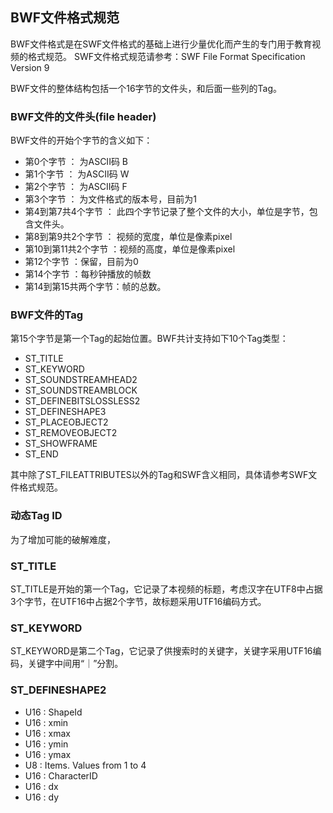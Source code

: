 
## BWF文件格式规范

BWF文件格式是在SWF文件格式的基础上进行少量优化而产生的专门用于教育视频的格式规范。 SWF文件格式规范请参考：SWF File Format Specification Version 9

BWF文件的整体结构包括一个16字节的文件头，和后面一些列的Tag。

### BWF文件的文件头(file header)
BWF文件的开始个字节的含义如下：
- 第0个字节 ： 为ASCII码 B
- 第1个字节 ： 为ASCII码 W
- 第2个字节 ： 为ASCII码 F
- 第3个字节 ： 为文件格式的版本号，目前为1
- 第4到第7共4个字节 ： 此四个字节记录了整个文件的大小，单位是字节，包含文件头。
- 第8到第9共2个字节 ： 视频的宽度，单位是像素pixel
- 第10到第11共2个字节 ：视频的高度，单位是像素pixel
- 第12个字节 ：保留，目前为0
- 第14个字节 ：每秒钟播放的帧数
- 第14到第15共两个字节：帧的总数。

### BWF文件的Tag
第15个字节是第一个Tag的起始位置。BWF共计支持如下10个Tag类型：
- ST_TITLE
- ST_KEYWORD
- ST_SOUNDSTREAMHEAD2
- ST_SOUNDSTREAMBLOCK
- ST_DEFINEBITSLOSSLESS2
- ST_DEFINESHAPE3
- ST_PLACEOBJECT2
- ST_REMOVEOBJECT2
- ST_SHOWFRAME
- ST_END



其中除了ST_FILEATTRIBUTES以外的Tag和SWF含义相同，具体请参考SWF文件格式规范。

### 动态Tag ID
为了增加可能的破解难度，

### ST_TITLE 
ST_TITLE是开始的第一个Tag，它记录了本视频的标题，考虑汉字在UTF8中占据3个字节，在UTF16中占据2个字节，故标题采用UTF16编码方式。

### ST_KEYWORD
ST_KEYWORD是第二个Tag，它记录了供搜索时的关键字，关键字采用UTF16编码，关键字中间用“｜”分割。

### ST_DEFINESHAPE2

- U16 : ShapeId
- U16 : xmin
- U16 : xmax
- U16 : ymin
- U16 : ymax
- U8 : Items. Values from 1 to 4
- U16 : CharacterID
- U16 : dx
- U16 : dy


